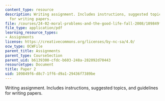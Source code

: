 ```yaml
---
content_type: resource
description: Writing assignment. Includes instructions, suggested topics, and guidelines
  for writing papers.
file: /courses/24-02-moral-problems-and-the-good-life-fall-2008/109849f6d8c71ff6d9a129436f7389be_paper_2.pdf
file_type: application/pdf
learning_resource_types:
- Assignments
license: https://creativecommons.org/licenses/by-nc-sa/4.0/
ocw_type: OCWFile
parent_title: Assignments
parent_type: CourseSection
parent_uid: b6139300-cfdc-b603-248a-282092d70443
resourcetype: Document
title: Paper 2
uid: 109849f6-d8c7-1ff6-d9a1-29436f7389be
---
```

Writing assignment. Includes instructions, suggested topics, and guidelines for writing papers.